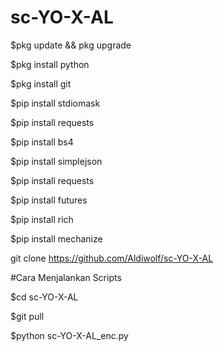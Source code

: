 # sc-YO-X-AL

$pkg update && pkg upgrade

$pkg install python

$pkg install git

$pip install stdiomask

$pip install requests

$pip install bs4

$pip install simplejson

$pip install requests

$pip install futures

$pip install rich

$pip install mechanize

git clone https://github.com/Aldiwolf/sc-YO-X-AL

#Cara Menjalankan Scripts

$cd sc-YO-X-AL
 
$git pull

$python sc-YO-X-AL_enc.py
